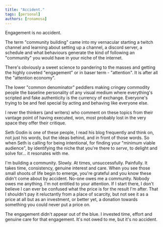 ```yaml
---
title: "Accident."
tags: [personal]
authors: [ronamosa]
---
```


Engagement is no accident.

The term "community building" came into my vernacular starting a twitch channel and learning about setting up a channel, a discord server, a schedule and what behaviours generate the kind of following an "community" you would have in your niche of the internet.

There's obviously a sweet science to pandering to the masses and getting the highly coveted "engagement" or in baser term - "attention". It is after all the "attention economy".

The lower "common denominator" peddlers making cringey commodity people the baseline personality of any visual medium where everything's scripted and fake authenticity is the currency of exchange. Everyone's trying to be and feel special by acting and behaving like everyone else.

I rever the thinkers (and writers) who comment on these topics from their vantage point of having executed, won, most probably lost in the very space they offer their critique.

Seth Godin is one of these people, I read his blog frequently and think on, not just his words, but the ideas behind, and in front of those words. So when Seth is calling for being intentional, for finding your "minimum viable audience", by identifying the niche that you're there to *serve*, to delight and solve for... it resonates with me.

I'm building a community. Slowly. At times, unsuccessfully. Painfully. It takes time, consistency, genuine interest and care. When you see those small shoots of life begin to emerge, you're grateful and you know these didn't come about by accident. No-one owes me a community. Nobody owes me anything. I'm not entitled to your attention. If I start there, I don't believe I can ever be confused what the price is for the result I'm after. That I shouldn't pay it reluctantly from a place of scarcity, but not see it as a price at all but as an investment, or better yet, a donation towards something you could never put a price on.

The engagement didn't appear out of the blue. I invested time, effort and genuine care for that engagement. It's not owed to me, but it's no accident.
